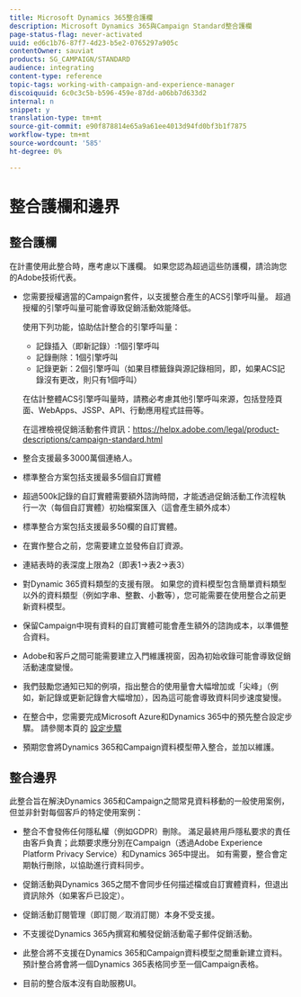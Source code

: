 ```yaml
---
title: Microsoft Dynamics 365整合護欄
description: Microsoft Dynamics 365與Campaign Standard整合護欄
page-status-flag: never-activated
uuid: ed6c1b76-87f7-4d23-b5e2-0765297a905c
contentOwner: sauviat
products: SG_CAMPAIGN/STANDARD
audience: integrating
content-type: reference
topic-tags: working-with-campaign-and-experience-manager
discoiquuid: 6c0c3c5b-b596-459e-87dd-a06bb7d633d2
internal: n
snippet: y
translation-type: tm+mt
source-git-commit: e90f878814e65a9a61ee4013d94fd0bf3b1f7875
workflow-type: tm+mt
source-wordcount: '585'
ht-degree: 0%

---
```



# 整合護欄和邊界

## 整合護欄

在計畫使用此整合時，應考慮以下護欄。 如果您認為超過這些防護欄，請洽詢您的Adobe技術代表。

* 您需要授權適當的Campaign套件，以支援整合產生的ACS引擎呼叫量。 超過授權的引擎呼叫量可能會導致促銷活動效能降低。

   使用下列功能，協助估計整合的引擎呼叫量：

   * 記錄插入（即新記錄）:1個引擎呼叫
   * 記錄刪除：1個引擎呼叫
   * 記錄更新：2個引擎呼叫（如果目標籤錄與源記錄相同，即，如果ACS記錄沒有更改，則只有1個呼叫）

   在估計整體ACS引擎呼叫量時，請務必考慮其他引擎呼叫來源，包括登陸頁面、WebApps、JSSP、API、行動應用程式註冊等。

   在這裡檢視促銷活動套件資訊：https://helpx.adobe.com/legal/product-descriptions/campaign-standard.html

* 整合支援最多3000萬個連絡人。

* 標準整合方案包括支援最多5個自訂實體

* 超過500k記錄的自訂實體需要額外諮詢時間，才能透過促銷活動工作流程執行一次（每個自訂實體）初始檔案匯入（這會產生額外成本）

* 標準整合方案包括支援最多50欄的自訂實體。

* 在實作整合之前，您需要建立並發佈自訂資源。

* 連結表時的表深度上限為2（即表1->表2->表3）

* 對Dynamic 365資料類型的支援有限。 如果您的資料模型包含簡單資料類型以外的資料類型（例如字串、整數、小數等），您可能需要在使用整合之前更新資料模型。

* 保留Campaign中現有資料的自訂實體可能會產生額外的諮詢成本，以準備整合資料。

* Adobe和客戶之間可能需要建立入門維護視窗，因為初始收錄可能會導致促銷活動速度變慢。

* 我們鼓勵您通知已知的例項，指出整合的使用量會大幅增加或「尖峰」（例如，新記錄或更新記錄會大幅增加），因為這可能會導致資料同步速度變慢。

* 在整合中，您需要完成Microsoft Azure和Dynamics 365中的預先整合設定步驟。 請參閱本頁的 [設定步驟](../../integrating/using/configure-microsoft-dynamics-365-for-campaign-integration.md)

* 預期您會將Dynamics 365和Campaign資料模型帶入整合，並加以維護。

## 整合邊界

此整合旨在解決Dynamics 365和Campaign之間常見資料移動的一般使用案例，但並非針對每個客戶的特定使用案例：

* 整合不會發佈任何隱私權（例如GDPR）刪除。 滿足最終用戶隱私要求的責任由客戶負責；此類要求應分別在Campaign（透過Adobe Experience Platform Privacy Service）和Dynamics 365中提出。 如有需要，整合會定期執行刪除，以協助進行資料同步。

* 促銷活動與Dynamics 365之間不會同步任何描述檔或自訂實體資料，但退出資訊除外（如果客戶已設定）。

* 促銷活動訂閱管理（即訂閱／取消訂閱）本身不受支援。

* 不支援從Dynamics 365內撰寫和觸發促銷活動電子郵件促銷活動。

* 此整合將不支援在Dynamics 365和Campaign資料模型之間重新建立資料。 預計整合將會將一個Dynamics 365表格同步至一個Campaign表格。

* 目前的整合版本沒有自助服務UI。
